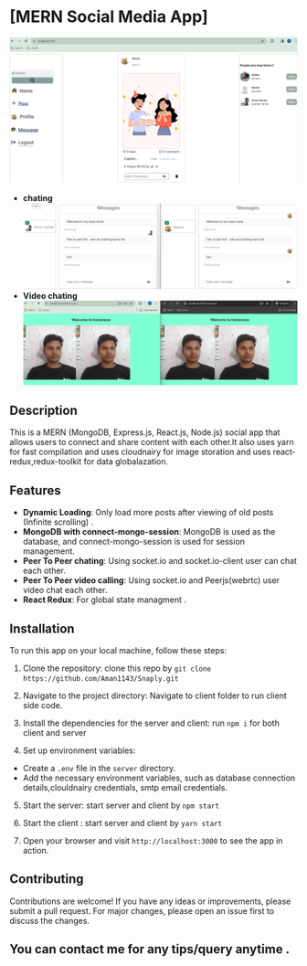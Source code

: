 # [MERN Social Media App]

![image](https://github.com/Aman1143/INSTA_CLONE/blob/main/client/src/image/pic1.png?raw=true)
- **chating**
![image](https://github.com/Aman1143/INSTA_CLONE/blob/main/client/src/image/pic2.png?raw=true)
- **Video chating**
![image](https://github.com/Aman1143/INSTA_CLONE/blob/main/client/src/image/video.png?raw=true)

## Description

This is a MERN (MongoDB, Express.js, React.js, Node.js) social app that allows users to connect and share content with each other.It also uses yarn for fast compilation and uses  cloudnairy for image storation and uses react-redux,redux-toolkit for data globalazation.

## Features
- **Dynamic Loading**: Only load more posts after viewing of old posts (Infinite scrolling) .
- **MongoDB with connect-mongo-session**: MongoDB is used as the database, and connect-mongo-session is used for session management.
- **Peer To Peer chating**: Using socket.io and socket.io-client user can chat each other.
- **Peer To Peer video calling**: Using socket.io and Peerjs(webrtc) user video chat each other.
- **React Redux**: For global state managment .

## Installation

To run this app on your local machine, follow these steps:

1. Clone the repository: clone this repo by `git clone https://github.com/Aman1143/Snaply.git`


2. Navigate to the project directory: Navigate to client folder to run client side code.


3. Install the dependencies for the server and client: run `npm i` for both client and server


4. Set up environment variables:

- Create a `.env` file in the `server` directory.
- Add the necessary environment variables, such as database connection details,clouldnairy credentials, smtp email credentials.

5. Start the server: start server and client by `npm start`
6. Start the client : start server and client by `yarn start`

7. Open your browser and visit `http://localhost:3000` to see the app in action.

## Contributing

Contributions are welcome! If you have any ideas or improvements, please submit a pull request. For major changes, please open an issue first to discuss the changes.


## You can contact me for any tips/query anytime .
